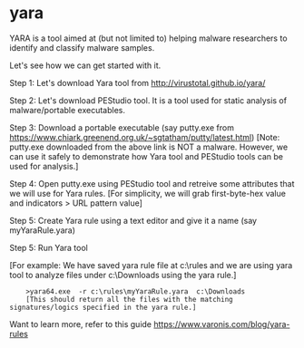 # yara
YARA is a tool aimed at (but not limited to) helping malware researchers to identify and classify malware samples. 

Let's see how we can get started with it.

Step 1: Let's download Yara tool from http://virustotal.github.io/yara/

Step 2: Let's download PEStudio tool. It is a tool used for static analysis of malware/portable executables. 

Step 3: Download a portable executable (say putty.exe from https://www.chiark.greenend.org.uk/~sgtatham/putty/latest.html)
[Note: putty.exe downloaded from the above link is NOT a malware. However, we can use it safely to demonstrate how Yara tool and PEStudio tools can be used for analysis.]

Step 4: Open putty.exe using PEStudio tool and retreive some attributes that we will use for Yara rules.
        [For simplicity, we will grab first-byte-hex value and indicators > URL pattern value]

Step 5: Create Yara rule using a text editor and give it a name (say myYaraRule.yara)

Step 5: Run Yara tool 

[For example: We have saved yara rule file at c:\rules and we are using yara tool to analyze files under c:\Downloads using the yara rule.]

        >yara64.exe  -r c:\rules\myYaraRule.yara  c:\Downloads
        [This should return all the files with the matching signatures/logics specified in the yara rule.]
  

Want to learn more, refer to this guide 
https://www.varonis.com/blog/yara-rules
